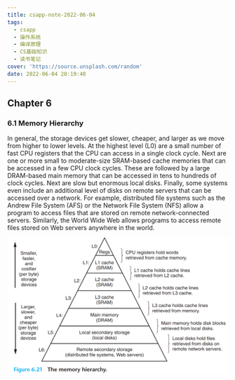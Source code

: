 ```yaml
---
title: csapp-note-2022-06-04
tags:
  - csapp
  - 操作系统
  - 编译原理
  - CS基础知识
  - 读书笔记
cover: 'https://source.unsplash.com/random'
date: 2022-06-04 20:19:40
---
```

## Chapter 6

### 6.1 Memory Hierarchy

In general, the storage devices get slower, cheaper, and larger as we move
from higher to lower levels. At the highest level (L0) are a small number of fast
CPU registers that the CPU can access in a single clock cycle. Next are one or
more small to moderate-size SRAM-based cache memories that can be accessed
in a few CPU clock cycles. These are followed by a large DRAM-based main
memory that can be accessed in tens to hundreds of clock cycles. Next are slow
but enormous local disks. Finally, some systems even include an additional level
of disks on remote servers that can be accessed over a network. For example,
distributed file systems such as the Andrew File System (AFS) or the Network
File System (NFS) allow a program to access files that are stored on remote
network-connected servers. Similarly, the World Wide Web allows programs to
access remote files stored on Web servers anywhere in the world.

  ![](assets/6-2-mem-hiar.png)
